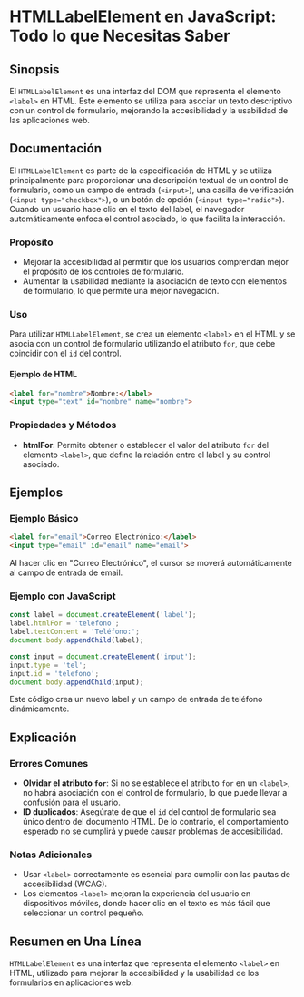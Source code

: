 <!--
Meta Description: # HTMLLabelElement en JavaScript: Todo lo que Necesitas Saber ## Sinopsis El `HTMLLabelElement` es una interfaz del DOM que representa el elemento `<l...
Meta Keywords: label, que, input, control, del
-->

# HTMLLabelElement en JavaScript: Todo lo que Necesitas Saber

## Sinopsis
El `HTMLLabelElement` es una interfaz del DOM que representa el elemento `<label>` en HTML. Este elemento se utiliza para asociar un texto descriptivo con un control de formulario, mejorando la accesibilidad y la usabilidad de las aplicaciones web.

## Documentación
El `HTMLLabelElement` es parte de la especificación de HTML y se utiliza principalmente para proporcionar una descripción textual de un control de formulario, como un campo de entrada (`<input>`), una casilla de verificación (`<input type="checkbox">`), o un botón de opción (`<input type="radio">`). Cuando un usuario hace clic en el texto del label, el navegador automáticamente enfoca el control asociado, lo que facilita la interacción.

### Propósito
- Mejorar la accesibilidad al permitir que los usuarios comprendan mejor el propósito de los controles de formulario.
- Aumentar la usabilidad mediante la asociación de texto con elementos de formulario, lo que permite una mejor navegación.

### Uso
Para utilizar `HTMLLabelElement`, se crea un elemento `<label>` en el HTML y se asocia con un control de formulario utilizando el atributo `for`, que debe coincidir con el `id` del control. 

#### Ejemplo de HTML
```html
<label for="nombre">Nombre:</label>
<input type="text" id="nombre" name="nombre">
```

### Propiedades y Métodos
- **htmlFor**: Permite obtener o establecer el valor del atributo `for` del elemento `<label>`, que define la relación entre el label y su control asociado.
  
## Ejemplos
### Ejemplo Básico
```html
<label for="email">Correo Electrónico:</label>
<input type="email" id="email" name="email">
```
Al hacer clic en "Correo Electrónico", el cursor se moverá automáticamente al campo de entrada de email.

### Ejemplo con JavaScript
```javascript
const label = document.createElement('label');
label.htmlFor = 'telefono';
label.textContent = 'Teléfono:';
document.body.appendChild(label);

const input = document.createElement('input');
input.type = 'tel';
input.id = 'telefono';
document.body.appendChild(input);
```
Este código crea un nuevo label y un campo de entrada de teléfono dinámicamente.

## Explicación
### Errores Comunes
- **Olvidar el atributo `for`**: Si no se establece el atributo `for` en un `<label>`, no habrá asociación con el control de formulario, lo que puede llevar a confusión para el usuario.
- **ID duplicados**: Asegúrate de que el `id` del control de formulario sea único dentro del documento HTML. De lo contrario, el comportamiento esperado no se cumplirá y puede causar problemas de accesibilidad.

### Notas Adicionales
- Usar `<label>` correctamente es esencial para cumplir con las pautas de accesibilidad (WCAG).
- Los elementos `<label>` mejoran la experiencia del usuario en dispositivos móviles, donde hacer clic en el texto es más fácil que seleccionar un control pequeño.

## Resumen en Una Línea
`HTMLLabelElement` es una interfaz que representa el elemento `<label>` en HTML, utilizado para mejorar la accesibilidad y la usabilidad de los formularios en aplicaciones web.